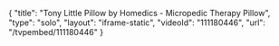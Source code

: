 {
    "title": "Tony Little Pillow by Homedics - Micropedic Therapy Pillow",
    "type": "solo",
    "layout": "iframe-static",
    "videoId": "111180446",
    "url": "\/tvpembed\/111180446"
}